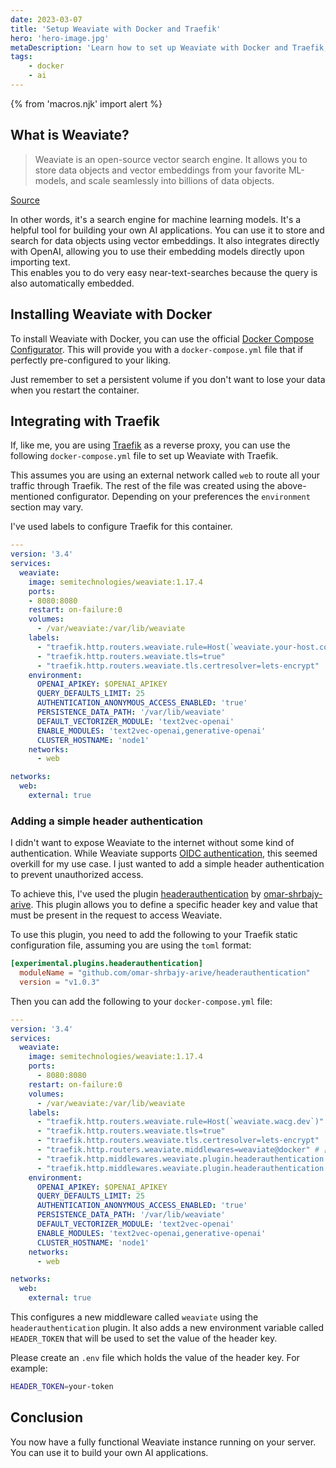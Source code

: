 ```yaml
---
date: 2023-03-07
title: 'Setup Weaviate with Docker and Traefik'
hero: 'hero-image.jpg'
metaDescription: 'Learn how to set up Weaviate with Docker and Traefik, including a simple header authentication.'
tags:
    - docker
    - ai
---
```


{% from 'macros.njk' import alert %}

## What is Weaviate?

> Weaviate is an open-source vector search engine.
It allows you to store data objects and vector embeddings from your favorite ML-models, and scale seamlessly into billions of data objects.

[Source](https://weaviate.io/)

In other words, it's a search engine for machine learning models. It's a helpful tool for building your own AI applications. You can use it to store and search for data objects using vector embeddings. It also integrates directly with OpenAI, allowing you to use their embedding models directly upon importing text.  
This enables you to do very easy near-text-searches because the query is also automatically embedded.

## Installing Weaviate with Docker

To install Weaviate with Docker, you can use the official [Docker Compose Configurator](https://weaviate.io/developers/weaviate/installation/docker-compose). This will provide you with a `docker-compose.yml` file that if perfectly pre-configured to your liking.

Just remember to set a persistent volume if you don't want to lose your data when you restart the container.

## Integrating with Traefik

If, like me, you are using [Traefik](https://traefik.io/) as a reverse proxy, you can use the following `docker-compose.yml` file to set up Weaviate with Traefik.

This assumes you are using an external network called `web` to route all your traffic through Traefik. The rest of the file was created using the above-mentioned configurator. Depending on your preferences the `environment` section may vary.

I've used labels to configure Traefik for this container.

```yaml
---
version: '3.4'
services:
  weaviate:
    image: semitechnologies/weaviate:1.17.4
    ports:
    - 8080:8080
    restart: on-failure:0
    volumes:
      - /var/weaviate:/var/lib/weaviate
    labels:
      - "traefik.http.routers.weaviate.rule=Host(`weaviate.your-host.com`)"
      - "traefik.http.routers.weaviate.tls=true"
      - "traefik.http.routers.weaviate.tls.certresolver=lets-encrypt"
    environment:
      OPENAI_APIKEY: $OPENAI_APIKEY
      QUERY_DEFAULTS_LIMIT: 25
      AUTHENTICATION_ANONYMOUS_ACCESS_ENABLED: 'true'
      PERSISTENCE_DATA_PATH: '/var/lib/weaviate'
      DEFAULT_VECTORIZER_MODULE: 'text2vec-openai'
      ENABLE_MODULES: 'text2vec-openai,generative-openai'
      CLUSTER_HOSTNAME: 'node1'
    networks:
      - web

networks:
  web:
    external: true
```

### Adding a simple header authentication

I didn't want to expose Weaviate to the internet without some kind of authentication. While Weaviate supports [OIDC authentication](https://weaviate.io/developers/weaviate/configuration/authentication), this seemed overkill for my use case. I just wanted to add a simple header authentication to prevent unauthorized access.

To achieve this, I've used the plugin [headerauthentication](https://github.com/omar-shrbajy-arive/headerauthentication) by [omar-shrbajy-arive](https://github.com/omar-shrbajy-arive). This plugin allows you to define a specific header key and value that must be present in the request to access Weaviate.

To use this plugin, you need to add the following to your Traefik static configuration file, assuming you are using the `toml` format:

```toml
[experimental.plugins.headerauthentication]
  moduleName = "github.com/omar-shrbajy-arive/headerauthentication"
  version = "v1.0.3"
```

Then you can add the following to your `docker-compose.yml` file:

```yaml
---
version: '3.4'
services:
  weaviate:
    image: semitechnologies/weaviate:1.17.4
    ports:
      - 8080:8080
    restart: on-failure:0
    volumes:
      - /var/weaviate:/var/lib/weaviate
    labels:
      - "traefik.http.routers.weaviate.rule=Host(`weaviate.wacg.dev`)"
      - "traefik.http.routers.weaviate.tls=true"
      - "traefik.http.routers.weaviate.tls.certresolver=lets-encrypt"
      - "traefik.http.routers.weaviate.middlewares=weaviate@docker" # [tl! add]
      - "traefik.http.middlewares.weaviate.plugin.headerauthentication.Header.name=X-TOKEN" # [tl! add]
      - "traefik.http.middlewares.weaviate.plugin.headerauthentication.Header.key=${HEADER_TOKEN}" # [tl! add]
    environment:
      OPENAI_APIKEY: $OPENAI_APIKEY
      QUERY_DEFAULTS_LIMIT: 25
      AUTHENTICATION_ANONYMOUS_ACCESS_ENABLED: 'true'
      PERSISTENCE_DATA_PATH: '/var/lib/weaviate'
      DEFAULT_VECTORIZER_MODULE: 'text2vec-openai'
      ENABLE_MODULES: 'text2vec-openai,generative-openai'
      CLUSTER_HOSTNAME: 'node1'
    networks:
      - web

networks:
  web:
    external: true
```

This configures a new middleware called `weaviate` using the `headerauthentication` plugin. It also adds a new environment variable called `HEADER_TOKEN` that will be used to set the value of the header key.

Please create an `.env` file which holds the value of the header key. For example:

```bash
HEADER_TOKEN=your-token
```

## Conclusion

You now have a fully functional Weaviate instance running on your server. You can use it to build your own AI applications.